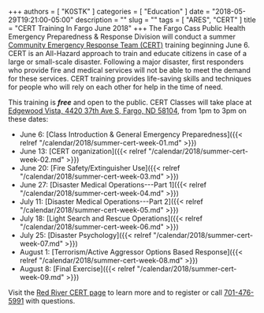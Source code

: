 +++
authors = [ "K0STK" ]
categories = [ "Education" ]
date = "2018-05-29T19:21:00-05:00"
description = ""
slug = ""
tags = [ "ARES", "CERT" ]
title = "CERT Training In Fargo June 2018"
+++
The Fargo Cass Public Health Emergency Preparedness & Response Division will
conduct a summer
[Community Emergency Response Team \(CERT\)](https://en.wikipedia.org/wiki/Community_Emergency_Response_Team)
training beginning June 6. CERT is an All-Hazard approach to train and
educate citizens in case of a large or small-scale disaster. Following a
major disaster, first responders who provide fire and medical services
will not be able to meet the demand for these services. CERT training
provides life-saving skills and techniques for people who will rely on
each other for help in the time of need.

<!--more-->

This training is ***free*** and open to the public.
CERT Classes will take place at
[Edgewood Vista, 4420 37th Ave S, Fargo, ND 58104](https://maps.google.com/?daddr=Edgewood+Vista,+4420+37th+Ave+S,+Fargo,+ND+58104), 
from 1pm  to 3pm on these dates:

* June 6: [Class Introduction & General Emergency Preparedness]({{< relref "/calendar/2018/summer-cert-week-01.md" >}})
* June 13: [CERT organization]({{< relref "/calendar/2018/summer-cert-week-02.md" >}})
* June 20: [Fire Safety/Extinguisher Use]({{< relref "/calendar/2018/summer-cert-week-03.md" >}})
* June 27: [Disaster Medical Operations---Part 1]({{< relref "/calendar/2018/summer-cert-week-04.md" >}})
* July 11: [Disaster Medical Operations---Part 2]({{< relref "/calendar/2018/summer-cert-week-05.md" >}})
* July 18: [Light Search and Rescue Operations]({{< relref "/calendar/2018/summer-cert-week-06.md" >}})
* July 25: [Disaster Psychology]({{< relref "/calendar/2018/summer-cert-week-07.md" >}})
* August 1: [Terrorism/Active Aggressor Options Based Response]({{< relref "/calendar/2018/summer-cert-week-08.md" >}})
* August 8: [Final Exercise]({{< relref "/calendar/2018/summer-cert-week-09.md" >}})

Visit the
[Red River CERT page](http://fargond.gov/city-government/departments/emergency-management/community-emergency-response-team-cert)
to learn more and to register or call [701-476-5991](tel:701-476-5991)
with questions.
